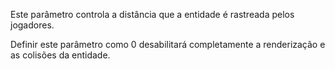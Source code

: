 Este parâmetro controla a distância que a entidade é rastreada pelos jogadores.

Definir este parâmetro como 0 desabilitará completamente a renderização e as colisões da entidade.